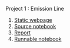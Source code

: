 Project 1 : Emission Line
1. [Static webpage](prj1.html)
2. [Source notebook](prj1.ipynb)
3. [Report](prj1.pdf)
4. [Runnable notebook](https://colab.research.google.com/drive/10Oq2-KzZ3QrmPx3rN1ljUu60PJCJSweD?usp=sharing)
